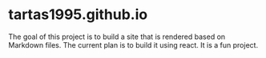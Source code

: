 # tartas1995.github.io

The goal of this project is to build a site that is rendered based on Markdown files.
The current plan is to build it using react. It is a fun project.